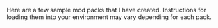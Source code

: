Here are a few sample mod packs that I have created.
Instructions for loading them into your environment may vary depending for each pack.